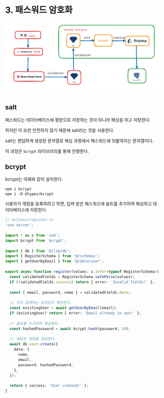 # 3. 패스워드 암호화

![](/docs/img/3.bcrypt.png)

## salt

패스워드는 데이터베이스에 평문으로 저장하는 것이 아니라 해싱을 하고 저장한다.

하지만 이 또한 안전하지 않기 때문에 salt라는 것을 사용한다.

salt는 랜덤하게 생성된 문자열로 해싱 과정에서 패스워드에 덧붙여지는 문자열이다.

이 과정은 `bcrypt` 라이브러리를 통해 진행한다.

## bcrypt

bcrypt는 아래와 같이 설치한다.

```shell
npm i bcrypt
npm i -D @types/bcrypt
```

사용자가 계정을 등록하려고 하면, 입력 받은 패스워드에 솔트를 추가하여 해싱하고 데이터베이스에 저장한다.

```ts
// actions/register.ts
'use server';

import * as z from 'zod';
import bcrypt from 'bcrypt';

import { db } from '@/lib/db';
import { RegisterSchema } from '@/schemas';
import { getUserByEmail } from '@/data/user';

export async function register(values: z.infer<typeof RegisterSchema>) {
  const validatedFields = RegisterSchema.safeParse(values);
  if (!validatedFields.success) return { error: 'Invalid fields!' };

  const { email, password, name } = validatedFields.data;

  // 이미 존재하는 유저인지 확인한다.
  const existingUser = await getUserByEmail(email);
  if (existingUser) return { error: 'Email already in use!' };

  // 솔트를 추가하여 해싱한다.
  const hashedPassword = await bcrypt.hash(password, 10);

  // 새로운 계정을 생성한다.
  await db.user.create({
    data: {
      name,
      email,
      password: hashedPassword,
    },
  });

  return { success: 'User created!' };
}
```
